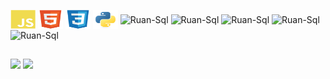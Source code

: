 
##
<div style="display: inline_block"><br>
  <img align="center" alt="Ruan-Js" height="30" width="40" src="https://raw.githubusercontent.com/devicons/devicon/master/icons/javascript/javascript-plain.svg">
  <img align="center" alt="Ruan-HTML" height="30" width="40" src="https://raw.githubusercontent.com/devicons/devicon/master/icons/html5/html5-original.svg">
  <img align="center" alt="Ruan-CSS" height="30" width="40" src="https://raw.githubusercontent.com/devicons/devicon/master/icons/css3/css3-original.svg">
  <img align="center" alt="Ruan-Python" height="30" width="40" src="https://raw.githubusercontent.com/devicons/devicon/master/icons/python/python-original.svg">
  <img align="center" alt="Ruan-Sql" height="30" width="40" img src="https://cdn.jsdelivr.net/gh/devicons/devicon/icons/mysql/mysql-original.svg" />
  <img align="center" alt="Ruan-Sql" height="30" width="40" img src="https://cdn.jsdelivr.net/gh/devicons/devicon/icons/java/java-original.svg"/>
  <img align="center" alt="Ruan-Sql" height="30" width="40" img src="https://cdn.jsdelivr.net/gh/devicons/devicon/icons/spring/spring-original.svg" />   
  <img align="center" alt="Ruan-Sql" height="30" width="40" img src="https://cdn.jsdelivr.net/gh/devicons/devicon/icons/postgresql/postgresql-original-wordmark.svg" />
  <img align="center" alt="Ruan-Sql" height="30" width="40" img src="https://cdn.jsdelivr.net/gh/devicons/devicon/icons/microsoftsqlserver/microsoftsqlserver-plain-wordmark.svg" />
          

</div>

  ##
 
<div> 
  <a href = "mailto:contatoruanoliveira.job@gmail.com"><img src="https://img.shields.io/badge/-Gmail-%23333?style=for-the-badge&logo=gmail&logoColor=white" target="_blank"></a>
  <a href="" target="_blank"><img src="https://img.shields.io/badge/-LinkedIn-%230077B5?style=for-the-badge&logo=linkedin&logoColor=white" target="_blank"></a> 
  
</div>


